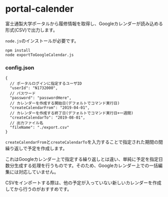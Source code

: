 # portal-calender
富士通製大学ポータルから履修情報を取得し、Googleカレンダーが読み込める形式(CSV)で出力します。

`node.js`のインストールが必要です。
```
npm install
node exportToGoogleCalendar.js
```

### config.json
```
{
  // ポータルログインに指定するユーザID
  "userId": "N1732000",
  // パスワード
  "password": "passwordHere",
  // カレンダーを作成する開始日(デフォルトでコマンド実行日)
  "createCalendarFrom": "2019-04-01",
  // カレンダーを作成する終了日(デフォルトでコマンド実行日+一週間)
  "createCalendarTo": "2019-08-01",
  // 出力ファイル名
  "fileName": "./export.csv"
}
```

`createCalendarFrom`と`createCalendarTo`を入力することで指定された期間の間繰り返しで予定を作成します。

これはGoogleカレンダー上で指定する繰り返しとは違い、単純に予定を指定日数分生成する処理を行うものです。そのため、Googleカレンダー上での一括編集には対応していません。

CSVをインポートする際は、他の予定が入っていない新しいカレンダーを作成してから行うのがおすすめです。

